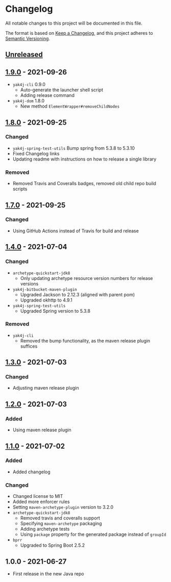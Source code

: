 # Changelog
All notable changes to this project will be documented in this file.

The format is based on [Keep a Changelog](https://keepachangelog.com/en/1.0.0/),
and this project adheres to [Semantic Versioning](https://semver.org/spec/v2.0.0.html).

## [Unreleased](https://github.com/ngeor/java/compare/v1.9.0...trunk)

## [1.9.0](https://github.com/ngeor/java/compare/v1.8.0...v1.9.0) - 2021-09-26

- `yak4j-cli` 0.9.0
  - Auto-generate the launcher shell script
  - Adding release command
- `yak4j-dom` 1.8.0
  - New method `ElementWrapper#removeChildNodes`

## [1.8.0](https://github.com/ngeor/java/compare/v1.7.0...v1.8.0) - 2021-09-25

### Changed

- `yak4j-spring-test-utils` Bump spring from 5.3.8 to 5.3.10
- Fixed Changelog links
- Updating readme with instructions on how to release a single library

### Removed

- Removed Travis and Coveralls badges, removed old child repo build scripts

## [1.7.0](https://github.com/ngeor/java/compare/v1.4.0...v1.7.0) - 2021-09-25

### Changed

- Using GitHub Actions instead of Travis for build and release

## [1.4.0](https://github.com/ngeor/java/compare/v1.3.0...v1.4.0) - 2021-07-04

### Changed

- `archetype-quickstart-jdk8`
    - Only updating archetype resource version numbers for release versions
- `yak4j-bitbucket-maven-plugin`
    - Upgraded Jackson to 2.12.3 (aligned with parent pom)
    - Upgraded okhttp to 4.9.1
- `yak4j-spring-test-utils`
    - Upgraded Spring version to 5.3.8

### Removed

- `yak4j-cli`
    - Removed the bump functionality, as the maven release plugin suffices

## [1.3.0](https://github.com/ngeor/java/compare/v1.2.0...v1.3.0) - 2021-07-03

### Changed

- Adjusting maven release plugin

## [1.2.0](https://github.com/ngeor/java/compare/v1.1.0...v1.2.0) - 2021-07-03

### Added

- Using maven release plugin

## [1.1.0](https://github.com/ngeor/java/compare/v1.0.0...v1.1.0) - 2021-07-02

### Added

- Added changelog

### Changed

- Changed license to MIT
- Added more enforcer rules
- Setting `maven-archetype-plugin` version to 3.2.0
- `archetype-quickstart-jdk8`
    - Removed travis and coveralls support
    - Specifying `maven-archetype` packaging
    - Adding archetype tests
    - Using `package` property for the generated package instead of `groupId`
- `bprr`
    - Upgraded to Spring Boot 2.5.2

## 1.0.0 - 2021-06-27

- First release in the new Java repo
